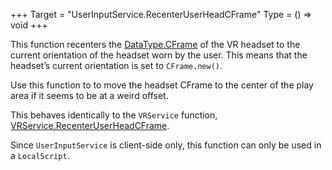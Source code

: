 +++
Target = "UserInputService.RecenterUserHeadCFrame"
Type = () => void
+++

This function recenters the [DataType.CFrame](https://developer.roblox.com/search#stq=CFrame) of the VR headset to the current orientation of the headset worn by the user. This means that the headset’s current orientation is set to `CFrame.new()`.Use this function to to move the headset CFrame to the center of the play area if it seems to be at a weird offset.This behaves identically to the `VRService` function, [VRService.RecenterUserHeadCFrame](https://developer.roblox.com/api-reference/function/VRService/RecenterUserHeadCFrame).Since `UserInputService` is client-side only, this function can only be used in a `LocalScript`.